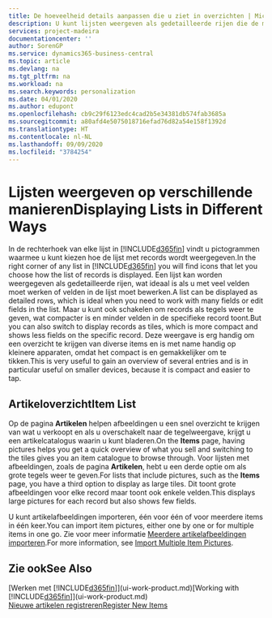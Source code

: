 ```yaml
---
title: De hoeveelheid details aanpassen die u ziet in overzichten | Microsoft Docs
description: U kunt lijsten weergeven als gedetailleerde rijen die de meeste informatie bieden, of als tegels die gemakkelijk visueel te scannen zijn en miniaturen van afbeeldingen kunnen bevatten.
services: project-madeira
documentationcenter: ''
author: SorenGP
ms.service: dynamics365-business-central
ms.topic: article
ms.devlang: na
ms.tgt_pltfrm: na
ms.workload: na
ms.search.keywords: personalization
ms.date: 04/01/2020
ms.author: edupont
ms.openlocfilehash: cb9c29f6123edc4cad2b5e34381db574fab3685a
ms.sourcegitcommit: a80afd4e5075018716efad76d82a54e158f1392d
ms.translationtype: HT
ms.contentlocale: nl-NL
ms.lasthandoff: 09/09/2020
ms.locfileid: "3784254"
---
```

# <a name="displaying-lists-in-different-ways"></a><span data-ttu-id="5b299-103">Lijsten weergeven op verschillende manieren</span><span class="sxs-lookup"><span data-stu-id="5b299-103">Displaying Lists in Different Ways</span></span>
<span data-ttu-id="5b299-104">In de rechterhoek van elke lijst in [!INCLUDE[d365fin](includes/d365fin_md.md)] vindt u pictogrammen waarmee u kunt kiezen hoe de lijst met records wordt weergegeven.</span><span class="sxs-lookup"><span data-stu-id="5b299-104">In the right corner of any list in [!INCLUDE[d365fin](includes/d365fin_md.md)] you will find icons that let you choose how the list of records is displayed.</span></span> <span data-ttu-id="5b299-105">Een lijst kan worden weergegeven als gedetailleerde rijen, wat ideaal is als u met veel velden moet werken of velden in de lijst moet bewerken.</span><span class="sxs-lookup"><span data-stu-id="5b299-105">A list can be displayed as detailed rows, which is ideal when you need to work with many fields or edit fields in the list.</span></span> <span data-ttu-id="5b299-106">Maar u kunt ook schakelen om records als tegels weer te geven, wat compacter is en minder velden in de specifieke record toont.</span><span class="sxs-lookup"><span data-stu-id="5b299-106">But you can also switch to display records as tiles, which is more compact and shows less fields on the specific record.</span></span> <span data-ttu-id="5b299-107">Deze weergave is erg handig om een overzicht te krijgen van diverse items en is met name handig op kleinere apparaten, omdat het compact is en gemakkelijker om te tikken.</span><span class="sxs-lookup"><span data-stu-id="5b299-107">This is very useful to gain an overview of several entries and is in particular useful on smaller devices, because it is compact and easier to tap.</span></span>

## <a name="item-list"></a><span data-ttu-id="5b299-108">Artikeloverzicht</span><span class="sxs-lookup"><span data-stu-id="5b299-108">Item List</span></span>
<span data-ttu-id="5b299-109">Op de pagina **Artikelen** helpen afbeeldingen u een snel overzicht te krijgen van wat u verkoopt en als u overschakelt naar de tegelweergave, krijgt u een artikelcatalogus waarin u kunt bladeren.</span><span class="sxs-lookup"><span data-stu-id="5b299-109">On the **Items** page, having pictures helps you get a quick overview of what you sell and switching to the tiles gives you an item catalogue to browse through.</span></span> <span data-ttu-id="5b299-110">Voor lijsten met afbeeldingen, zoals de pagina **Artikelen**, hebt u een derde optie om als grote tegels weer te geven.</span><span class="sxs-lookup"><span data-stu-id="5b299-110">For lists that include pictures, such as the **Items** page, you have a third option to display as large tiles.</span></span> <span data-ttu-id="5b299-111">Dit toont grote afbeeldingen voor elke record maar toont ook enkele velden.</span><span class="sxs-lookup"><span data-stu-id="5b299-111">This displays large pictures for each record but also shows few fields.</span></span>

<span data-ttu-id="5b299-112">U kunt artikelafbeeldingen importeren, één voor één of voor meerdere items in één keer.</span><span class="sxs-lookup"><span data-stu-id="5b299-112">You can import item pictures, either one by one or for multiple items in one go.</span></span> <span data-ttu-id="5b299-113">Zie voor meer informatie [Meerdere artikelafbeeldingen importeren](inventory-how-import-item-pictures.md).</span><span class="sxs-lookup"><span data-stu-id="5b299-113">For more information, see [Import Multiple Item Pictures](inventory-how-import-item-pictures.md).</span></span>  

## <a name="see-also"></a><span data-ttu-id="5b299-114">Zie ook</span><span class="sxs-lookup"><span data-stu-id="5b299-114">See Also</span></span>
<span data-ttu-id="5b299-115">[Werken met [!INCLUDE[d365fin](includes/d365fin_md.md)]](ui-work-product.md)</span><span class="sxs-lookup"><span data-stu-id="5b299-115">[Working with [!INCLUDE[d365fin](includes/d365fin_md.md)]](ui-work-product.md)</span></span>  
[<span data-ttu-id="5b299-116">Nieuwe artikelen registreren</span><span class="sxs-lookup"><span data-stu-id="5b299-116">Register New Items</span></span>](inventory-how-register-new-items.md)  
